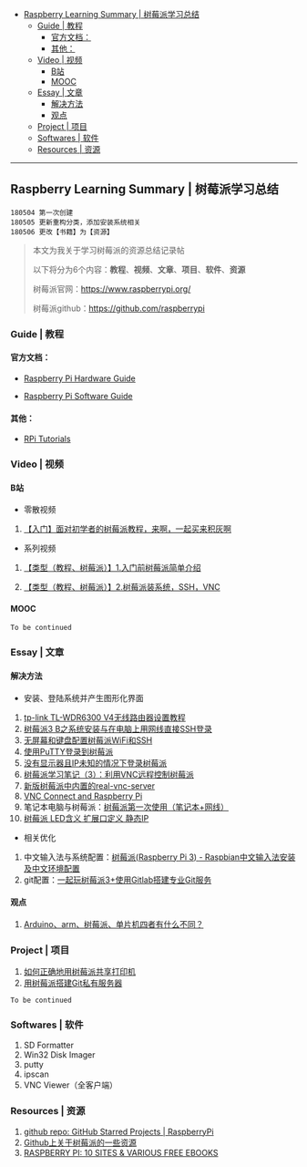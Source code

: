 * [Raspberry Learning Summary | 树莓派学习总结](#raspberry-learning-summary--%E6%A0%91%E8%8E%93%E6%B4%BE%E5%AD%A6%E4%B9%A0%E6%80%BB%E7%BB%93)
  * [Guide | 教程](#guide--%E6%95%99%E7%A8%8B)
    * [官方文档：](#%E5%AE%98%E6%96%B9%E6%96%87%E6%A1%A3)
    * [其他：](#%E5%85%B6%E4%BB%96)
  * [Video | 视频](#video--%E8%A7%86%E9%A2%91)
    * [B站](#b%E7%AB%99)
    * [MOOC](#mooc)
  * [Essay | 文章](#essay--%E6%96%87%E7%AB%A0)
    * [解决方法](#%E8%A7%A3%E5%86%B3%E6%96%B9%E6%B3%95)
    * [观点](#%E8%A7%82%E7%82%B9)
  * [Project | 项目](#project--%E9%A1%B9%E7%9B%AE)
  * [Softwares | 软件](#softwares--%E8%BD%AF%E4%BB%B6)
  * [Resources | 资源](#resources--%E8%B5%84%E6%BA%90)

---

## Raspberry Learning Summary | 树莓派学习总结

```
180504 第一次创建
180505 更新重构分类，添加安装系统相关
180506 更改【书籍】为【资源】
```

> 本文为我关于学习树莓派的资源总结记录帖
>
> 以下将分为6个内容：**教程**、**视频**、**文章**、**项目**、**软件**、**资源**
>
> 树莓派官网：https://www.raspberrypi.org/
>
> 树莓派github：https://github.com/raspberrypi

### Guide | 教程

#### 官方文档：

- [Raspberry Pi Hardware Guide](https://www.raspberrypi.org/learning/hardware-guide/)

- [Raspberry Pi Software Guide](https://www.raspberrypi.org/learning/software-guide/)

#### 其他：

- [RPi Tutorials](https://elinux.org/RPi_Tutorials)

### Video | 视频

#### B站

- 零散视频

1. [【入门】面对初学者的树莓派教程，来啊，一起买来积灰啊](https://www.bilibili.com/video/av12147716?t=319)

- 系列视频

1. [【类型（教程、树莓派）】1.入门前树莓派简单介绍](https://www.bilibili.com/video/av18821107)

2. [【类型（教程、树莓派）】2.树莓派装系统，SSH，VNC](https://www.bilibili.com/video/av18821200?t=771)

#### MOOC

`To be continued`




### Essay | 文章

#### 解决方法

- 安装、登陆系统并产生图形化界面

1. [tp-link TL-WDR6300 V4无线路由器设置教程](https://www.bilibili.com/video/av20553871)
2. [树莓派3 B之系统安装与在电脑上用网线直接SSH登录](https://www.cnblogs.com/hqutcy/p/6345163.html)
3. [无屏幕和键盘配置树莓派WiFi和SSH](http://shumeipai.nxez.com/2017/09/13/raspberry-pi-network-configuration-before-boot.html)
4. [使用PuTTY登录到树莓派](http://shumeipai.nxez.com/2013/09/07/using-putty-to-log-in-to-the-raspberry-pie.html)
5. [没有显示器且IP未知的情况下登录树莓派](http://shumeipai.nxez.com/2013/09/07/no-screen-unknow-ip-login-pi.html)
6. [树莓派学习笔记（3）：利用VNC远程控制树莓派](http://www.cnblogs.com/xiaowuyi/p/4012069.html)
7. [新版树莓派中内置的real-vnc-server](http://www.mamicode.com/info-detail-1720185.html)
8. [VNC Connect and Raspberry Pi](https://www.realvnc.com/en/connect/docs/raspberry-pi.html#raspberry-pi-setup)
9. 笔记本电脑与树莓派：[树莓派第一次使用（笔记本+网线）](https://blog.csdn.net/tavox/article/details/70994392) 
10. [树莓派 LED含义 扩展口定义 静态IP](https://blog.csdn.net/liang890319/article/details/8639128)

- 相关优化

1. 中文输入法与系统配置：[树莓派(Raspberry Pi 3) - Raspbian中文输入法安装及中文环境配置](https://blog.csdn.net/u012313335/article/details/53519302)
2. git配置：[一起玩树莓派3+使用Gitlab搭建专业Git服务](http://www.cnblogs.com/exmyth/p/7450592.html)

#### 观点

1. [Arduino、arm、树莓派、单片机四者有什么不同？](https://www.zhihu.com/question/21045562/answer/30433203)



### Project | 项目

1. [如何正确地用树莓派共享打印机](https://sspai.com/post/40997)
2. [用树莓派搭建Git私有服务器](http://shumeipai.nxez.com/2014/02/15/git-build-private-server-raspberry-pi.html)

`To be continued`

### Softwares | 软件

1. SD Formatter
2. Win32 Disk Imager
3. putty
4. ipscan
5. VNC Viewer（全客户端）

###  Resources | 资源

1. [github repo: GitHub Starred Projects | RaspberryPi](https://github.com/flyhigher139/awesome-github-repo/blob/master/raspberrypi.md)
2. [Github上关于树莓派的一些资源](https://www.jianshu.com/p/b6414311c82e)
3. [RASPBERRY PI: 10 SITES & VARIOUS FREE EBOOKS](https://www.getfreeebooks.com/raspberry-pi-10-sites-various-free-ebooks/)
